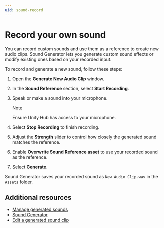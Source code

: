 ```yaml
---
uid: sound-record
---
```


# Record your own sound

You can record custom sounds and use them as a reference to create new audio clips. Sound Generator lets you generate custom sound effects or modify existing ones based on your recorded input. 

To record and generate a new sound, follow these steps:

1. Open the **Generate New Audio Clip** window. 
1. In the **Sound Reference** section, select **Start Recording**.
1. Speak or make a sound into your microphone.

   > [!NOTE]
   > Ensure Unity Hub has access to your microphone.

1. Select **Stop Recording** to finish recording.
1. Adjust the **Strength** slider to control how closely the generated sound matches the reference.
1. Enable **Overwrite Sound Reference asset** to use your recorded sound as the reference.
1. Select **Generate**.

Sound Generator saves your recorded sound as `New Audio Clip.wav` in the `Assets` folder.

## Additional resources

* [Manage generated sounds](xref:sound-manage)
* [Sound Generator](xref:sound-intro)
* [Edit a generated sound clip](xref:sound-edit)
